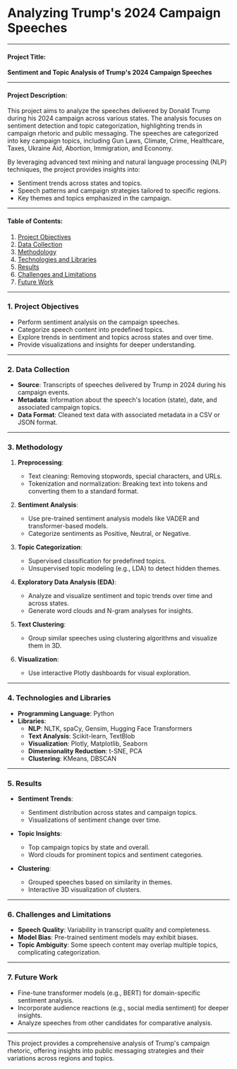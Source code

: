 # Analyzing Trump's 2024 Campaign Speeches

---

#### **Project Title**:  
**Sentiment and Topic Analysis of Trump's 2024 Campaign Speeches**

---

#### **Project Description**:  
This project aims to analyze the speeches delivered by Donald Trump during his 2024 campaign across various states. The analysis focuses on sentiment detection and topic categorization, highlighting trends in campaign rhetoric and public messaging. The speeches are categorized into key campaign topics, including Gun Laws, Climate, Crime, Healthcare, Taxes, Ukraine Aid, Abortion, Immigration, and Economy.

By leveraging advanced text mining and natural language processing (NLP) techniques, the project provides insights into:
- Sentiment trends across states and topics.
- Speech patterns and campaign strategies tailored to specific regions.
- Key themes and topics emphasized in the campaign.

---

#### **Table of Contents**:
1. [Project Objectives](#project-objectives)  
2. [Data Collection](#data-collection)  
3. [Methodology](#methodology)  
4. [Technologies and Libraries](#technologies-and-libraries)  
5. [Results](#results)  
6. [Challenges and Limitations](#challenges-and-limitations)  
7. [Future Work](#future-work)

---

### **1. Project Objectives**
- Perform sentiment analysis on the campaign speeches.  
- Categorize speech content into predefined topics.  
- Explore trends in sentiment and topics across states and over time.  
- Provide visualizations and insights for deeper understanding.

---

### **2. Data Collection**
- **Source**: Transcripts of speeches delivered by Trump in 2024 during his campaign events.  
- **Metadata**: Information about the speech's location (state), date, and associated campaign topics.  
- **Data Format**: Cleaned text data with associated metadata in a CSV or JSON format.

---

### **3. Methodology**
1. **Preprocessing**:
   - Text cleaning: Removing stopwords, special characters, and URLs.  
   - Tokenization and normalization: Breaking text into tokens and converting them to a standard format.  

2. **Sentiment Analysis**:
   - Use pre-trained sentiment analysis models like VADER and transformer-based models.  
   - Categorize sentiments as Positive, Neutral, or Negative.

3. **Topic Categorization**:
   - Supervised classification for predefined topics.
   - Unsupervised topic modeling (e.g., LDA) to detect hidden themes.  

4. **Exploratory Data Analysis (EDA)**:
   - Analyze and visualize sentiment and topic trends over time and across states.  
   - Generate word clouds and N-gram analyses for insights.

5. **Text Clustering**:
   - Group similar speeches using clustering algorithms and visualize them in 3D.  

6. **Visualization**:
   - Use interactive Plotly dashboards for visual exploration.  

---

### **4. Technologies and Libraries**
- **Programming Language**: Python  
- **Libraries**:  
  - **NLP**: NLTK, spaCy, Gensim, Hugging Face Transformers  
  - **Text Analysis**: Scikit-learn, TextBlob  
  - **Visualization**: Plotly, Matplotlib, Seaborn  
  - **Dimensionality Reduction**: t-SNE, PCA  
  - **Clustering**: KMeans, DBSCAN  

---

### **5. Results**
- **Sentiment Trends**:  
  - Sentiment distribution across states and campaign topics.  
  - Visualizations of sentiment change over time.

- **Topic Insights**:  
  - Top campaign topics by state and overall.  
  - Word clouds for prominent topics and sentiment categories.

- **Clustering**:  
  - Grouped speeches based on similarity in themes.  
  - Interactive 3D visualization of clusters.  

---

### **6. Challenges and Limitations**
- **Speech Quality**: Variability in transcript quality and completeness.  
- **Model Bias**: Pre-trained sentiment models may exhibit biases.  
- **Topic Ambiguity**: Some speech content may overlap multiple topics, complicating categorization.  

---

### **7. Future Work**
- Fine-tune transformer models (e.g., BERT) for domain-specific sentiment analysis.  
- Incorporate audience reactions (e.g., social media sentiment) for deeper insights.  
- Analyze speeches from other candidates for comparative analysis.  

---

This project provides a comprehensive analysis of Trump's campaign rhetoric, offering insights into public messaging strategies and their variations across regions and topics.

